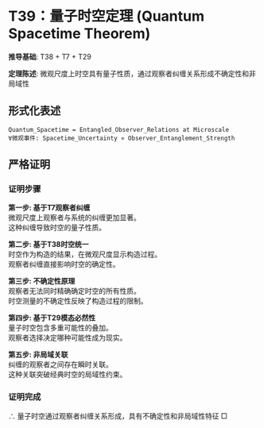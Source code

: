 # T39：量子时空定理 (Quantum Spacetime Theorem)  

**推导基础**: T38 + T7 + T29  

**定理陈述**: 微观尺度上时空具有量子性质，通过观察者纠缠关系形成不确定性和非局域性  

## 形式化表述  
```  
Quantum_Spacetime = Entangled_Observer_Relations at Microscale  
∀微观事件: Spacetime_Uncertainty ∝ Observer_Entanglement_Strength  
```  

## 严格证明  

### 证明步骤  

**第一步: 基于T7观察者纠缠**  
微观尺度上观察者与系统的纠缠更加显著。  
这种纠缠导致时空的量子性质。  

**第二步: 基于T38时空统一**  
时空作为构造的结果，在微观尺度显示构造过程。  
观察者纠缠直接影响时空的确定性。  

**第三步: 不确定性原理**  
观察者无法同时精确确定时空的所有性质。  
时空测量的不确定性反映了构造过程的限制。  

**第四步: 基于T29模态必然性**  
量子时空包含多重可能性的叠加。  
观察者选择决定哪种可能性成为现实。  

**第五步: 非局域关联**  
纠缠的观察者之间存在瞬时关联。  
这种关联突破经典时空的局域性约束。  

### 证明完成  
∴ 量子时空通过观察者纠缠关系形成，具有不确定性和非局域性特征 □  